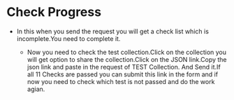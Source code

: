 <h1>Check Progress</h1>

<ul>
<li>In this when you send the request you will get a check list which is incomplete.You need to complete it.</li>

<ul>
<li>Now you need to check the test collection.Click on the collection you will get option to share the collection.Click on the JSON link.Copy the json link and paste in the request of TEST Collection. And Send it.If all 11 Checks are passed you can submit this link in the form and if now you need to check which test is not passed and do the work agian.</li>
</ul>
